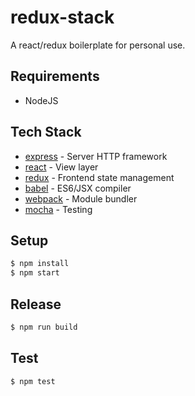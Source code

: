 # redux-stack

A react/redux boilerplate for personal use.

## Requirements

+ NodeJS

## Tech Stack

* [express](http://expressjs.com/) - Server HTTP framework
* [react](https://facebook.github.io/react/) - View layer
* [redux](https://github.com/reactjs/redux) - Frontend state management
* [babel](https://babeljs.io/) - ES6/JSX compiler
* [webpack](https://webpack.github.io/) - Module bundler
* [mocha](https://mochajs.org/) - Testing

## Setup

```sh
$ npm install
$ npm start
```

## Release

```sh
$ npm run build
```

## Test

```sh
$ npm test
```
